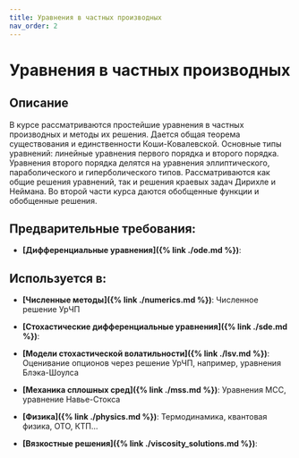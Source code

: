 ```yaml
---
title: Уравнения в частных производных
nav_order: 2
---
```


# Уравнения в частных производных


## Описание 
В курсе рассматриваются простейшие уравнения в частных производных и методы их решения.
Дается общая теорема существования и единственности Коши-Ковалевской. Основные типы уравнений:
линейные уравнения первого порядка и второго порядка. Уравнения второго порядка делятся на уравнения эллиптического, параболического и гиперболического типов.
Рассматриваются как общие решения уравнений, так и решения краевых задач Дирихле и Неймана.
Во второй части курса даются обобщенные функции и обобщенные решения.


## Предварительные требования:

- **[Дифференциальные уравнения]({% link ./ode.md %})**: 


## Используется в:

- **[Численные методы]({% link ./numerics.md %})**: Численное решение УрЧП      


- **[Стохастические дифференциальные уравнения]({% link ./sde.md %})**: 

- **[Модели стохастической волатильности]({% link ./lsv.md %})**: Оценивание опционов через решение УрЧП, например, уравнения Блэка-Шоулса


- **[Механика сплошных сред]({% link ./mss.md %})**: Уравнения МСС, уравнение Навье-Стокса


- **[Физика]({% link ./physics.md %})**: Термодинамика, квантовая физика, ОТО, КТП...


- **[Вязкостные решения]({% link ./viscosity_solutions.md %})**: 
